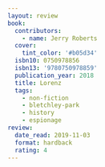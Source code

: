 ```yaml
---
layout: review
book:
  contributors:
    - name: Jerry Roberts
  cover:
    tint_color: '#b05d34'
  isbn10: 0750978856
  isbn13: '9780750978859'
  publication_year: 2018
  title: Lorenz
  tags:
    - non-fiction
    - bletchley-park
    - history
    - espionage
review:
  date_read: 2019-11-03
  format: hardback
  rating: 4
---
```

